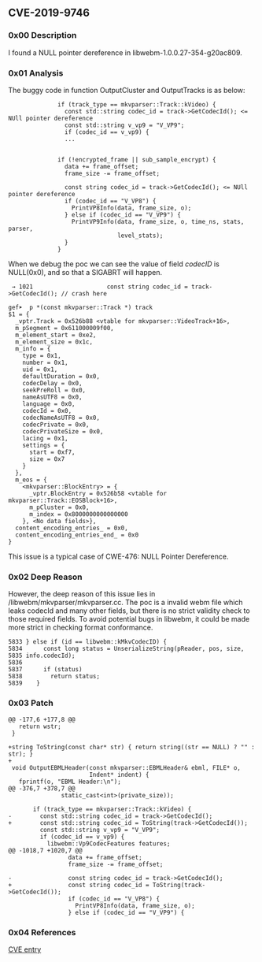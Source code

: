 ## CVE-2019-9746

### 0x00 Description

I found a NULL pointer dereference in libwebm-1.0.0.27-354-g20ac809.

### 0x01 Analysis

The buggy code in function OutputCluster and OutputTracks is as below:

```
              if (track_type == mkvparser::Track::kVideo) {
                const std::string codec_id = track->GetCodecId(); <= NUll pointer dereference
                const std::string v_vp9 = "V_VP9";
                if (codec_id == v_vp9) {
                ...
        
        
 			  if (!encrypted_frame || sub_sample_encrypt) {
                data += frame_offset;
                frame_size -= frame_offset;

                const string codec_id = track->GetCodecId(); <= NUll pointer dereference
                if (codec_id == "V_VP8") {
                  PrintVP8Info(data, frame_size, o);
                } else if (codec_id == "V_VP9") {
                  PrintVP9Info(data, frame_size, o, time_ns, stats, parser,
                               level_stats);
                }
              }
```

When we debug the poc we can see the value of field *codecID* is NULL(0x0), and so that a  SIGABRT will happen.

```
 → 1021                     const string codec_id = track->GetCodecId(); // crash here

gef➤  p *(const mkvparser::Track *) track
$1 = {
  _vptr.Track = 0x526b88 <vtable for mkvparser::VideoTrack+16>, 
  m_pSegment = 0x611000009f00, 
  m_element_start = 0xe2, 
  m_element_size = 0x1c, 
  m_info = {
    type = 0x1, 
    number = 0x1, 
    uid = 0x1, 
    defaultDuration = 0x0, 
    codecDelay = 0x0, 
    seekPreRoll = 0x0, 
    nameAsUTF8 = 0x0, 
    language = 0x0, 
    codecId = 0x0, 
    codecNameAsUTF8 = 0x0, 
    codecPrivate = 0x0, 
    codecPrivateSize = 0x0, 
    lacing = 0x1, 
    settings = {
      start = 0xf7, 
      size = 0x7
    }
  }, 
  m_eos = {
    <mkvparser::BlockEntry> = {
      _vptr.BlockEntry = 0x526b58 <vtable for mkvparser::Track::EOSBlock+16>, 
      m_pCluster = 0x0, 
      m_index = 0x8000000000000000
    }, <No data fields>}, 
  content_encoding_entries_ = 0x0, 
  content_encoding_entries_end_ = 0x0
}
```

This issue is a typical  case of CWE-476: NULL Pointer Dereference.

### 0x02 Deep Reason

However, the deep reason of this issue lies in /libwebm/mkvparser/mkvparser.cc. The poc is a invalid webm file which leaks codecId and many other fields, but there is no strict validity check to those required fields. To avoid potential bugs in libwebm, it could be made more strict in checking format conformance.

```
5833 } else if (id == libwebm::kMkvCodecID) {
5834      const long status = UnserializeString(pReader, pos, size, 
5835 info.codecId);
5836
5837      if (status)
5838        return status;
5839    }

```

### 0x03 Patch

```
@@ -177,6 +177,8 @@
   return wstr;
 }
 
+string ToString(const char* str) { return string((str == NULL) ? "" : str); }
+
 void OutputEBMLHeader(const mkvparser::EBMLHeader& ebml, FILE* o,
                       Indent* indent) {
   fprintf(o, "EBML Header:\n");
@@ -376,7 +378,7 @@
               static_cast<int>(private_size));
 
       if (track_type == mkvparser::Track::kVideo) {
-        const std::string codec_id = track->GetCodecId();
+        const std::string codec_id = ToString(track->GetCodecId());
         const std::string v_vp9 = "V_VP9";
         if (codec_id == v_vp9) {
           libwebm::Vp9CodecFeatures features;
@@ -1018,7 +1020,7 @@
                 data += frame_offset;
                 frame_size -= frame_offset;
 
-                const string codec_id = track->GetCodecId();
+                const string codec_id = ToString(track->GetCodecId());
                 if (codec_id == "V_VP8") {
                   PrintVP8Info(data, frame_size, o);
                 } else if (codec_id == "V_VP9") {
```



### 0x04 References

[CVE entry](http://cve.mitre.org/cgi-bin/cvename.cgi?name=CVE-2019-9746)















